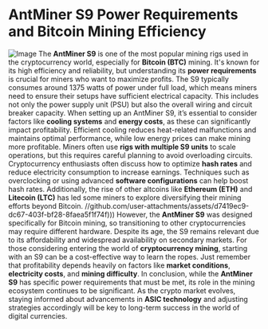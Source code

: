 # AntMiner S9 Power Requirements and Bitcoin Mining Efficiency

![Image](https://github.com/user-attachments/assets/d7419ec9-dc67-403f-bf28-8faea5f1f74f)
The **AntMiner S9** is one of the most popular mining rigs used in the cryptocurrency world, especially for **Bitcoin (BTC)** mining. It's known for its high efficiency and reliability, but understanding its **power requirements** is crucial for miners who want to maximize profits. The S9 typically consumes around 1375 watts of power under full load, which means miners need to ensure their setups have sufficient electrical capacity. This includes not only the power supply unit (PSU) but also the overall wiring and circuit breaker capacity.
When setting up an AntMiner S9, it’s essential to consider factors like **cooling systems** and **energy costs**, as these can significantly impact profitability. Efficient cooling reduces heat-related malfunctions and maintains optimal performance, while low energy prices can make mining more profitable. Miners often use **rigs with multiple S9 units** to scale operations, but this requires careful planning to avoid overloading circuits.
Cryptocurrency enthusiasts often discuss how to optimize **hash rates** and reduce electricity consumption to increase earnings. Techniques such as overclocking or using advanced **software configurations** can help boost hash rates. Additionally, the rise of other altcoins like **Ethereum (ETH)** and **Litecoin (LTC)** has led some miners to explore diversifying their mining efforts beyond Bitcoin. 
 //github.com/user-attachments/assets/d7419ec9-dc67-403f-bf28-8faea5f1f74f)))
However, the **AntMiner S9** was designed specifically for Bitcoin mining, so transitioning to other cryptocurrencies may require different hardware. Despite its age, the S9 remains relevant due to its affordability and widespread availability on secondary markets. For those considering entering the world of **cryptocurrency mining**, starting with an S9 can be a cost-effective way to learn the ropes. Just remember that profitability depends heavily on factors like **market conditions**, **electricity costs**, and **mining difficulty**.
In conclusion, while the **AntMiner S9** has specific power requirements that must be met, its role in the mining ecosystem continues to be significant. As the crypto market evolves, staying informed about advancements in **ASIC technology** and adjusting strategies accordingly will be key to long-term success in the world of digital currencies.
